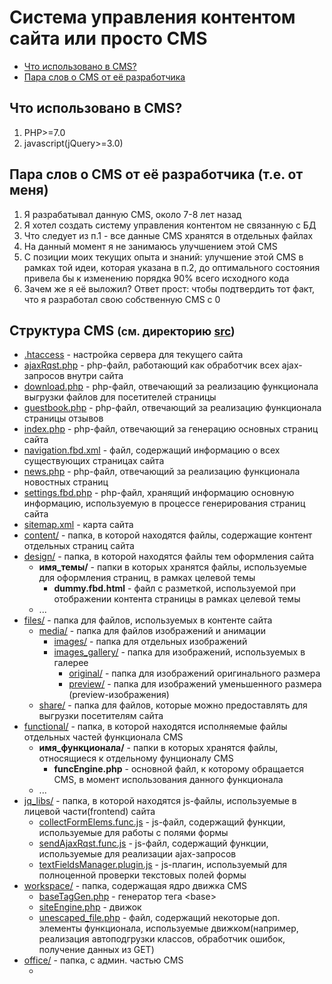 <h1>Система управления контентом сайта или просто CMS</h1>
<ul>
    <li><a href="#languages_in_cms_info">Что использовано в CMS?</a></li>
    <li><a href="#few_words_from_developer">Пара слов о CMS от её разработчика</a></li>
</ul>
<h2 id="languages_in_cms_info">Что использовано в CMS?</h2>
<ol>
    <li>PHP>=7.0</li>
    <li>javascript(jQuery>=3.0)</li>
</ol>
<h2 id="few_words_from_developer">Пара слов о CMS от её разработчика (т.е. от меня)</h2>
<ol>
    <li>Я разрабатывал данную CMS, около 7-8 лет назад</li>
    <li>Я хотел создать систему управления контентом не связанную с БД</li>
    <li>Что следует из п.1 - все данные CMS хранятся в отдельных файлах</li>
    <li>На данный момент я не занимаюсь улучшением этой CMS</li>
    <li>С позиции моих текущих опыта и знаний: улучшение этой CMS в рамках той идеи, которая указана в п.2, до оптимального состояния привела бы к изменению порядка 90% всего исходного кода</li>
    <li>Зачем же я её выложил? Ответ прост: чтобы подтвердить тот факт, что я разработал свою собственную CMS с 0</li>
</ol>
<h2 id="files_structure_info">Структура CMS <small>(см. директорию <a href="https://github.com/MonoBrainCell/cms/tree/main/src" target="_blank">src</a>)</small></h2>
<ul>
    <li><a href="https://github.com/MonoBrainCell/cms/blob/main/src/.htaccess" target="_blank">.htaccess</a> - настройка сервера для текущего сайта
    </li>
    <li><a href="https://github.com/MonoBrainCell/cms/blob/main/src/ajaxRqst.php" target="_blank">ajaxRqst.php</a> - php-файл, работающий как обработчик всех ajax-запросов внутри сайта
    </li>
    <li><a href="https://github.com/MonoBrainCell/cms/blob/main/src/download.php" target="_blank">download.php</a> - php-файл, отвечающий за реализацию функционала выгрузки файлов для посетителей страницы
    </li>
    <li><a href="https://github.com/MonoBrainCell/cms/blob/main/src/guestbook.php" target="_blank">guestbook.php</a> - php-файл, отвечающий за реализацию функционала страницы отзывов
    </li>
    <li><a href="https://github.com/MonoBrainCell/cms/blob/main/src/index.php" target="_blank">index.php</a> - php-файл, отвечающий за генерацию основных страниц сайта
    </li>
    <li><a href="https://github.com/MonoBrainCell/cms/blob/main/src/navigation.fbd.xml" target="_blank">navigation.fbd.xml</a> - файл, содержащий информацию о всех существующих страницах сайта
    </li>
    <li><a href="https://github.com/MonoBrainCell/cms/blob/main/src/news.php" target="_blank">news.php</a> - php-файл, отвечающий за реализацию функционала новостных страниц
    </li>
    <li><a href="https://github.com/MonoBrainCell/cms/blob/main/src/settings.fbd.php" target="_blank">settings.fbd.php</a> - php-файл, хранящий информацию основную информацию, используемую в процессе генерирования страниц сайта
    </li>
    <li><a href="https://github.com/MonoBrainCell/cms/blob/main/src/sitemap.xml" target="_blank">sitemap.xml</a> - карта сайта
    </li>
    <li><a href="https://github.com/MonoBrainCell/cms/tree/main/src/content" target="_blank">content/</a> - папка, в которой находятся файлы, содержащие контент отдельных страниц сайта
    </li>
    <li><a href="https://github.com/MonoBrainCell/cms/tree/main/src/design" target="_blank">design/</a> - папка, в которой находятся файлы тем оформления сайта
        <ul>
            <li><strong>имя_темы/</strong> - папки в которых хранятся файлы, используемые для оформления страниц, в рамках целевой темы
                <ul>
                    <li><strong>dummy.fbd.html</strong> - файл с разметкой, используемой при отображении контента страницы в рамках целевой темы</li>
                </ul>
            </li>
            <li>...</li>
        </ul>
    </li>
    <li><a href="https://github.com/MonoBrainCell/cms/tree/main/src/files" target="_blank">files/</a> - папка для файлов, используемых в контенте сайта
        <ul>
            <li><a href="https://github.com/MonoBrainCell/cms/tree/main/src/files/media" target="_blank">media/</a> - папка для файлов изображений и анимации
                <ul>
                    <li><a href="https://github.com/MonoBrainCell/cms/tree/main/src/files/media/images" target="_blank">images/</a> - папка для отдельных изображений</li>
                    <li><a href="https://github.com/MonoBrainCell/cms/tree/main/src/files/media/images_gallery" target="_blank">images_gallery/</a> - папка для изображений, используемых в галерее
                        <ul>
                            <li><a href="https://github.com/MonoBrainCell/cms/tree/main/src/files/media/images_gallery/original" target="_blank">original/</a> - папка для изображений оригинального размера</li>
                            <li><a href="https://github.com/MonoBrainCell/cms/tree/main/src/files/media/images_gallery/preview" target="_blank">preview/</a> - папка для изображений уменьшенного размера (preview-изображения)</li>
                        </ul>
                    </li>
                </ul>
            </li>
            <li><a href="https://github.com/MonoBrainCell/cms/tree/main/src/files/share" target="_blank">share/</a> - папка для файлов, которые можно предоставлять для выгрузки посетителям сайта</li>
        </ul>
    </li>
    <li><a href="https://github.com/MonoBrainCell/cms/tree/main/src/functional" target="_blank">functional/</a> - папка, в которой находятся исполняемые файлы отдельных частей функционала CMS
        <ul>
            <li><strong>имя_функционала/</strong> - папки в которых хранятся файлы, относящиеся к отдельному фунционалу CMS
                <ul>
                    <li><strong>funcEngine.php</strong> - основной файл, к которому обращается CMS, в момент использования данного функционала</li>
                </ul>
            </li>
            <li>...</li>
        </ul>
    </li>
    <li><a href="https://github.com/MonoBrainCell/cms/tree/main/src/jq_libs" target="_blank">jq_libs/</a> - папка, в которой находятся js-файлы, используемые в лицевой части(frontend) сайта
        <ul>
            <li><a href="https://github.com/MonoBrainCell/cms/blob/main/src/jq_libs/collectFormElems.func.js" target="_blank">collectFormElems.func.js</a> - js-файл, содержащий функции, используемые для работы с полями формы</li>
            <li><a href="https://github.com/MonoBrainCell/cms/blob/main/src/jq_libs/sendAjaxRqst.func.js" target="_blank">sendAjaxRqst.func.js</a> - js-файл, содержащий функции, используемые для реализации ajax-запросов</li>
            <li><a href="https://github.com/MonoBrainCell/cms/blob/main/src/jq_libs/textFieldsManager.plugin.js" target="_blank">textFieldsManager.plugin.js</a> - js-плагин, используемый для полноценной проверки текстовых полей формы</li>
        </ul>
    </li>
    <li><a href="https://github.com/MonoBrainCell/cms/tree/main/src/workspace" target="_blank">workspace/</a> - папка, содержащая ядро движка CMS
        <ul>
            <li><a href="https://github.com/MonoBrainCell/cms/blob/main/src/workspace/baseTagGen.php" target="_blank">baseTagGen.php</a> - генератор тега &lt;base&gt;</li>
            <li><a href="https://github.com/MonoBrainCell/cms/blob/main/src/workspace/siteEngine.php" target="_blank">siteEngine.php</a> - движок</li>
            <li><a href="https://github.com/MonoBrainCell/cms/blob/main/src/workspace/unescaped_file.php" target="_blank">unescaped_file.php</a> - файл, содержащий некоторые доп. элементы функционала, используемые движком(например, реализация автоподгрузки классов, обработчик ошибок, получение данных из GET)</li>
        </ul>
    </li>
    <li><a href="https://github.com/MonoBrainCell/cms/tree/main/src/office" target="_blank">office/</a> - папка, с админ. частью CMS
        <ul>
            <li></li>
        </ul>
</ul>

